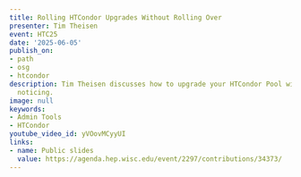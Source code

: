 ```yaml
---
title: Rolling HTCondor Upgrades Without Rolling Over
presenter: Tim Theisen
event: HTC25
date: '2025-06-05'
publish_on:
- path
- osg
- htcondor
description: Tim Theisen discusses how to upgrade your HTCondor Pool without users
  noticing.
image: null
keywords:
- Admin Tools
- HTCondor
youtube_video_id: yVOovMCyyUI
links:
- name: Public slides
  value: https://agenda.hep.wisc.edu/event/2297/contributions/34373/
---
```

